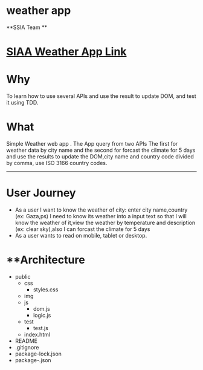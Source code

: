 # weather app

**SSIA Team **


# **[SIAA Weather App Link](https://facg5.github.io/SSIA-API-WeatherApp/public/index.html)**

# **Why**

To learn how to use several APIs and use the result to update DOM, and test it using TDD.

# **What**

Simple Weather web app . The App query from two APIs The first for weather data by city name and the second for forcast the cilmate for 5 days and use the results to update the DOM,city name and country code divided by comma, use ISO 3166 country codes.
___

# **User Journey**
* As a user I want to know the weather of city: enter city name,country (ex: Gaza,ps) I need to know its weather into a input text so that I will know the weather of it,view the weather by temperature and description (ex: clear sky),also I can forcast the climate for 5 days
* As a user wants to read on mobile, tablet or desktop.

# **Architecture

* public
  * css
    * styles.css
  * img
  * js
    * dom.js
    * logic.js
  * test
    * test.js
  * index.html
* README
* .gitignore 
* package-lock.json
* package-.json



